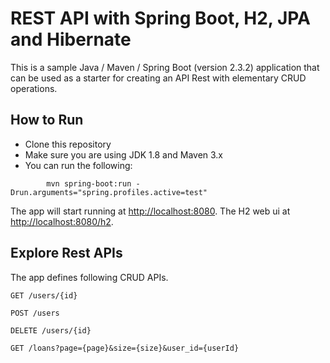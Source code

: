 # REST API with Spring Boot, H2, JPA and Hibernate 

This is a sample Java / Maven / Spring Boot (version 2.3.2) application that can be used as a starter for creating an API Rest with elementary CRUD operations.


## How to Run 


* Clone this repository 
* Make sure you are using JDK 1.8 and Maven 3.x
* You can run the following:
```
        mvn spring-boot:run -Drun.arguments="spring.profiles.active=test"
```

The app will start running at <http://localhost:8080>.
The H2 web ui at <http://localhost:8080/h2>.

## Explore Rest APIs

The app defines following CRUD APIs.

    GET /users/{id}
    
    POST /users
	
	DELETE /users/{id}
    
    GET /loans?page={page}&size={size}&user_id={userId}
